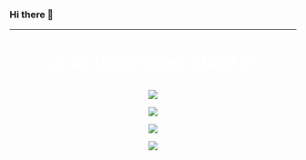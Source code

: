 ### Hi there 👋

<!--
**wxnx/wxnx** is a ✨ _special_ ✨ repository because its `README.md` (this file) appears on your GitHub profile.

Here are some ideas to get you started:

- 🔭 I’m currently working on ...
- 🌱 I’m currently learning ...
- 👯 I’m looking to collaborate on ...
- 🤔 I’m looking for help with ...
- 💬 Ask me about ...
- 📫 How to reach me: ...
- 😄 Pronouns: ...
- ⚡ Fun fact: ...
-->

---
<h1 align="center"  style="color:white;">📈 As Usual Some Stats! 📈</h1>

<p align="center" >
  <a target="_blank" href="https://github.com/wxnx/stats">
  <img src="https://github-readme-stats.vercel.app/api?username=wxnx&show_icons=true&theme=dark&layout=compact&count_private=true" />
  </a>
</p>
<p align="center" >
  <a target="_blank" href="https://github.com/wxnx/stats">
  <img  src="https://github-readme-stats.vercel.app/api/top-langs/?username=wxnx&langs_count=100&layout=compact&theme=dark&custom_title=Most%20Used%20Languages&card_width=444&count_private=true" />
  </a>
</p>
<p align="center" >
  <a target="_blank" href="https://wakatime.com/@wxnx">
  <img  src="https://github-readme-stats.vercel.app/api/wakatime?username=wxnx&theme=dark&custom_title=Weekly%20Coding%20Stats&card_width=440" />
  </a>
</p>
<p align="center" >
  <a target="_blank" href="https://github.com/wxnx">
  <img src="https://github-profile-trophy.vercel.app/?username=wxnx&theme=darkhub&no-bg=true&column=3&margin-w=10&margin-h=10&title=MultiLanguage,Commit,Issues,Stars,Repositories,PullRequest," />
  </a>
</p>
